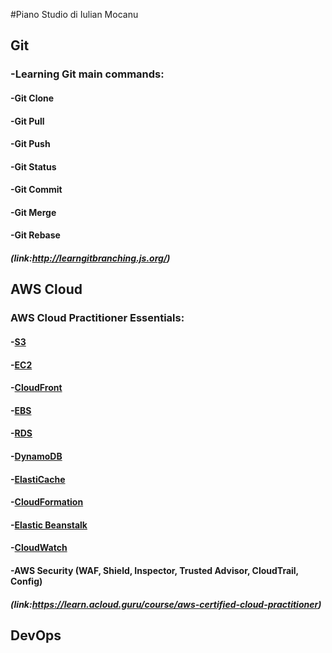 #Piano Studio di Iulian Mocanu 

## Git
### **-Learning Git main commands:**
####	-Git Clone
####	-Git Pull
####	-Git Push
####	-Git Status
####	-Git Commit
####	-Git Merge
####	-Git Rebase

##### (link:http://learngitbranching.js.org/)	

## AWS Cloud
### **AWS Cloud Practitioner Essentials:**
####	-[S3](https://www.aws.training/Details/eLearning?id=36856)
####	-[EC2](https://www.aws.training/Details/Video?id=16382)
####    -[CloudFront](https://www.aws.training/Details/Video?id=15891)
####	-[EBS](https://www.aws.training/Details/Video?id=16445)
####	-[RDS](https://www.aws.training/Details/Video?id=36900)
####	-[DynamoDB](https://www.aws.training/Details/Video?id=16021)
####	-[ElastiCache](https://www.aws.training/Details/Video?id=36892)
####	-[CloudFormation](https://www.aws.training/Details/Video?id=15892)
####	-[Elastic Beanstalk](https://www.aws.training/Details/Video?id=15878)
####	-[CloudWatch](https://www.aws.training/Details/Video?id=16390)
####    -AWS Security (WAF, Shield, Inspector, Trusted Advisor, CloudTrail, Config)

##### (link:https://learn.acloud.guru/course/aws-certified-cloud-practitioner)

## DevOps

